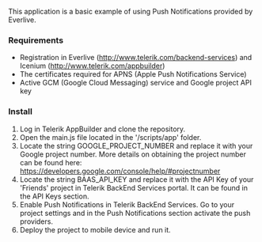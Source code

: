 This application is a basic example of using Push Notifications provided by Everlive.

### Requirements
- Registration in Everlive (http://www.telerik.com/backend-services) and Icenium (http://www.telerik.com/appbuilder)
- The certificates required for APNS (Apple Push Notifications Service)
- Active GCM (Google Cloud Messaging) service and Google project API key

### Install
1. Log in Telerik AppBuilder and clone the repository.
2. Open the main.js file located in the '/scripts/app' folder. 
3. Locate the string GOOGLE_PROJECT_NUMBER and replace it with your Google project number. More details on obtaining the project number can be found here: https://developers.google.com/console/help/#projectnumber
4. Locate the string BAAS_API_KEY and replace it with the API Key of your 'Friends' project in Telerik BackEnd Services portal. It can be found in the API Keys section.
5. Enable Push Notifications in Telerik BackEnd Services. Go to your project settings and in the Push Notifications section activate the push providers.
5. Deploy the project to mobile device and run it.
